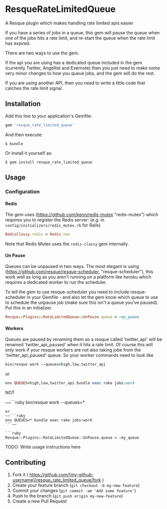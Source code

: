 # ResqueRateLimitedQueue

A Resque plugin which makes handling rate limited apis easier

If you have a series of jobs in a queue, this gem will pause the queue when one of the jobs hits a rate limit, and re-start the queue when the rate limit has expired.

There are two ways to use the gem.

If the api you are using has a dedicated queue included in the gem (currently Twitter, Angellist and Evernote) then you just need to make some very minor changes to how you queue jobs, and the gem will do the rest.

If you are using another API, then you need to write a little code that catches the rate limit signal.

## Installation

Add this line to your application's Gemfile:

```ruby
gem 'resque_rate_limited_queue'
```

And then execute:

    $ bundle

Or install it yourself as:

    $ gem install resque_rate_limited_queue

## Usage

### Configuration
#### Redis
The gem uses (https://github.com/kenn/redis-mutex "redis-mutex") which requires you to register the Redis server: (e.g. in `config/initializers/redis_mutex.rb` for Rails)

```ruby
RedisClassy.redis = Redis.new
```
Note that Redis Mutex uses the `redis-classy` gem internally.

#### Un Pause
Queues can be unpaused in two ways. 
The most elegant is using (https://github.com/resque/resque-scheduler, "resque-scheduler"), this work well as long as you aren't running on a platform like heroku which requires a dedicated worker to run the scheduler.

To tell the gem to use resque-scheduler you need to include resque-scheduler in your Gemfile - and also let the gem know which queue to use to schedule the unpause job (make sure this isn't a queue you've paused). Put this in an initializer.

```ruby
Resque::Plugins::RateLimitedQueue::UnPause.queue = :my_queue
```

#### Workers
Queues are paused by renaming them so a resque called 'twitter\_api' will be renamed 'twitter\_api\_paused' when it hits a rate limit. Of course this will only work if your resque workers are not also taking jobe from the 'twitter\_api\_paused' queue. So your worker commands need to look like

```ruby
bin/resque work --queues=high,low,twitter_api
```
or
```ruby
env QUEUES=high,low,twitter_api bundle exec rake jobs:work
```

NOT

~~```ruby
bin/resque work --queues=*
```~~
or
~~```ruby
env QUEUES=* bundle exec rake jobs:work
```~~

```ruby
Resque::Plugins::RateLimitedQueue::UnPause.queue = :my_queue
```


TODO: Write usage instructions here

## Contributing

1. Fork it ( https://github.com/[my-github-username]/resque_rate_limited_queue/fork )
2. Create your feature branch (`git checkout -b my-new-feature`)
3. Commit your changes (`git commit -am 'Add some feature'`)
4. Push to the branch (`git push origin my-new-feature`)
5. Create a new Pull Request
